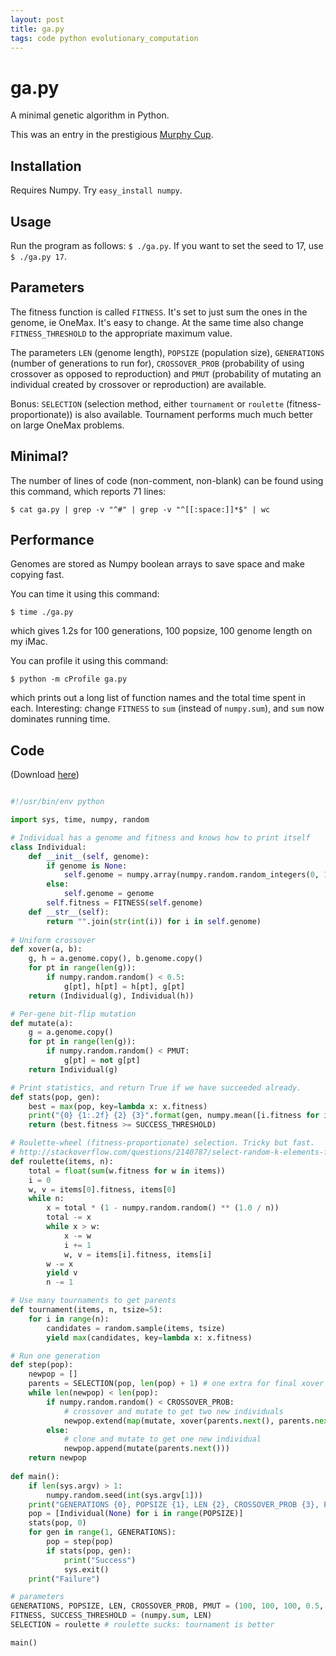 ```yaml
---
layout: post
title: ga.py
tags: code python evolutionary_computation
---
```


ga.py
=====

A minimal genetic algorithm in Python. 

This was an entry in the prestigious
[Murphy Cup](http://cup.murph.ie/challenge-3-tiny-ga/).


Installation
------------

Requires Numpy. Try `easy_install numpy`.


Usage
-----

Run the program as follows: `$ ./ga.py`. If you want to set the seed
to 17, use `$ ./ga.py 17`.


Parameters
----------

The fitness function is called `FITNESS`. It's set to just sum the
ones in the genome, ie OneMax. It's easy to change. At the same time
also change `FITNESS_THRESHOLD` to the appropriate maximum value.

The parameters `LEN` (genome length), `POPSIZE` (population size),
`GENERATIONS` (number of generations to run for), `CROSSOVER_PROB`
(probability of using crossover as opposed to reproduction) and `PMUT`
(probability of mutating an individual created by crossover or
reproduction) are available. 

Bonus: `SELECTION` (selection method, either `tournament` or
`roulette` (fitness-proportionate)) is also available. Tournament
performs much much better on large OneMax problems.


Minimal?
--------

The number of lines of code (non-comment, non-blank) can be found
using this command, which reports 71 lines:

`$ cat ga.py | grep -v "^#" | grep -v "^[[:space:]]*$" | wc`


Performance
-----------

Genomes are stored as Numpy boolean arrays to save space and make
copying fast.

You can time it using this command:

`$ time ./ga.py`

which gives 1.2s for 100 generations, 100 popsize, 100 genome length
on my iMac.

You can profile it using this command:

`$ python -m cProfile ga.py`

which prints out a long list of function names and the total time
spent in each. Interesting: change `FITNESS` to `sum` (instead of
`numpy.sum`), and `sum` now dominates running time.


Code
----

(Download [here](http://jmmcd.github.io/code/ga.py))

```python

#!/usr/bin/env python

import sys, time, numpy, random

# Individual has a genome and fitness and knows how to print itself
class Individual:
    def __init__(self, genome):
        if genome is None:
            self.genome = numpy.array(numpy.random.random_integers(0, 1, LEN), dtype='bool')
        else:
            self.genome = genome
        self.fitness = FITNESS(self.genome)
    def __str__(self):
        return "".join(str(int(i)) for i in self.genome)
        
# Uniform crossover
def xover(a, b):
    g, h = a.genome.copy(), b.genome.copy()
    for pt in range(len(g)):
        if numpy.random.random() < 0.5:
            g[pt], h[pt] = h[pt], g[pt]
    return (Individual(g), Individual(h))

# Per-gene bit-flip mutation
def mutate(a):
    g = a.genome.copy()
    for pt in range(len(g)):
        if numpy.random.random() < PMUT:
            g[pt] = not g[pt]
    return Individual(g)

# Print statistics, and return True if we have succeeded already.
def stats(pop, gen):
    best = max(pop, key=lambda x: x.fitness)
    print("{0} {1:.2f} {2} {3}".format(gen, numpy.mean([i.fitness for i in pop]), best.fitness, str(best)))
    return (best.fitness >= SUCCESS_THRESHOLD)

# Roulette-wheel (fitness-proportionate) selection. Tricky but fast.
# http://stackoverflow.com/questions/2140787/select-random-k-elements-from-a-list-whose-elements-have-weights
def roulette(items, n):
    total = float(sum(w.fitness for w in items))
    i = 0
    w, v = items[0].fitness, items[0]
    while n:
        x = total * (1 - numpy.random.random() ** (1.0 / n))
        total -= x
        while x > w:
            x -= w
            i += 1
            w, v = items[i].fitness, items[i]
        w -= x
        yield v
        n -= 1

# Use many tournaments to get parents
def tournament(items, n, tsize=5):
    for i in range(n):
        candidates = random.sample(items, tsize)
        yield max(candidates, key=lambda x: x.fitness)

# Run one generation
def step(pop):
    newpop = []
    parents = SELECTION(pop, len(pop) + 1) # one extra for final xover    
    while len(newpop) < len(pop):
        if numpy.random.random() < CROSSOVER_PROB:
            # crossover and mutate to get two new individuals
            newpop.extend(map(mutate, xover(parents.next(), parents.next())))
        else:
            # clone and mutate to get one new individual
            newpop.append(mutate(parents.next()))
    return newpop
    
def main():
    if len(sys.argv) > 1:
        numpy.random.seed(int(sys.argv[1]))
    print("GENERATIONS {0}, POPSIZE {1}, LEN {2}, CROSSOVER_PROB {3}, PMUT {4}".format(GENERATIONS, POPSIZE, LEN, CROSSOVER_PROB, PMUT))
    pop = [Individual(None) for i in range(POPSIZE)]
    stats(pop, 0)
    for gen in range(1, GENERATIONS):
        pop = step(pop)
        if stats(pop, gen):
            print("Success")
            sys.exit()
    print("Failure")

# parameters
GENERATIONS, POPSIZE, LEN, CROSSOVER_PROB, PMUT = (100, 100, 100, 0.5, 0.1)
FITNESS, SUCCESS_THRESHOLD = (numpy.sum, LEN)
SELECTION = roulette # roulette sucks: tournament is better

main()
```
